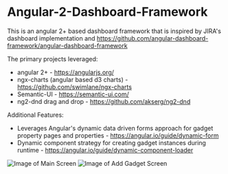 # Angular-2-Dashboard-Framework
This is an angular 2+ based dashboard framework that is inspired by JIRA's dashboard implementation and https://github.com/angular-dashboard-framework/angular-dashboard-framework

The primary projects leveraged:
* angular 2+ - https://angularjs.org/
* ngx-charts (angular based d3 charts) - https://github.com/swimlane/ngx-charts
* Semantic-UI - https://semantic-ui.com/
* ng2-dnd drag and drop - https://github.com/akserg/ng2-dnd

Additional Features:
* Leverages Angular's dynamic data driven forms approach for gadget property pages and properties - https://angular.io/guide/dynamic-form
* Dynamic component strategy for creating gadget instances during runtime - https://angular.io/guide/dynamic-component-loader

![Image of Main Screen](https://github.com/catalogicsoftware/Angular-2-Dashboard-Framework/blob/master/screenshot-main.png)
![Image of Add Gadget Screen](https://github.com/catalogicsoftware/Angular-2-Dashboard-Framework/blob/master/screenshot-add-gadget.png)
